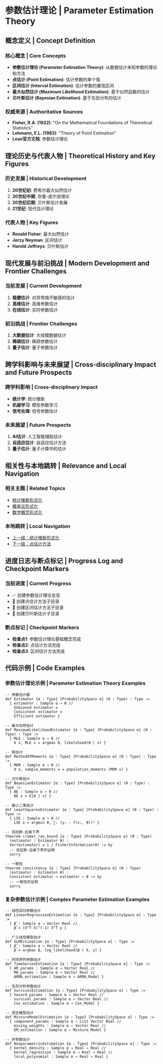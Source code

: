 # 参数估计理论 | Parameter Estimation Theory

## 概念定义 | Concept Definition

### 核心概念 | Core Concepts

- **参数估计理论 (Parameter Estimation Theory)**: 从数据估计未知参数的理论和方法
- **点估计 (Point Estimation)**: 估计参数的单个值
- **区间估计 (Interval Estimation)**: 估计参数的置信区间
- **最大似然估计 (Maximum Likelihood Estimation)**: 基于似然函数的估计
- **贝叶斯估计 (Bayesian Estimation)**: 基于先验分布的估计

### 权威来源 | Authoritative Sources

- **Fisher, R.A. (1922)**: "On the Mathematical Foundations of Theoretical Statistics"
- **Lehmann, E.L. (1983)**: "Theory of Point Estimation"
- **Lean官方文档**: 参数估计理论

## 理论历史与代表人物 | Theoretical History and Key Figures

### 历史发展 | Historical Development

1. **20世纪初**: 费希尔最大似然估计
2. **20世纪中期**: 奈曼-皮尔逊理论
3. **20世纪后期**: 贝叶斯估计发展
4. **21世纪**: 现代估计理论

### 代表人物 | Key Figures

- **Ronald Fisher**: 最大似然估计
- **Jerzy Neyman**: 区间估计
- **Harold Jeffreys**: 贝叶斯估计

## 现代发展与前沿挑战 | Modern Development and Frontier Challenges

### 当前发展 | Current Development

1. **稳健估计**: 对异常值不敏感的估计
2. **高维估计**: 高维参数估计
3. **在线估计**: 实时参数估计

### 前沿挑战 | Frontier Challenges

1. **大数据估计**: 大规模数据估计
2. **稀疏估计**: 稀疏参数估计
3. **量子估计**: 量子参数估计

## 跨学科影响与未来展望 | Cross-disciplinary Impact and Future Prospects

### 跨学科影响 | Cross-disciplinary Impact

- **统计学**: 统计推断
- **机器学习**: 模型参数学习
- **信号处理**: 信号参数估计

### 未来展望 | Future Prospects

1. **AI估计**: 人工智能辅助估计
2. **自适应估计**: 自适应估计方法
3. **量子估计**: 量子计算中的估计

## 相关性与本地跳转 | Relevance and Local Navigation

### 相关主题 | Related Topics

- [统计推断形式化](../01-总览.md)
- [概率论形式化](../../01-总览.md)
- [数学概念形式化](../../../01-总览.md)

### 本地跳转 | Local Navigation

- [上一级：统计推断形式化](../01-总览.md)
- [下一级：点估计方法](03-点估计方法/01-总览.md)

## 进度日志与断点标记 | Progress Log and Checkpoint Markers

### 当前进度 | Current Progress

- ✅ 创建参数估计理论总览
- 🔄 创建点估计方法子目录
- 🔄 创建区间估计方法子目录
- 🔄 创建贝叶斯估计子目录

### 断点标记 | Checkpoint Markers

- **检查点1**: 参数估计理论基础概念完成
- **检查点2**: 点估计方法完成
- **检查点3**: 区间估计方法完成

## 代码示例 | Code Examples

### 参数估计理论示例 | Parameter Estimation Theory Examples

```lean
-- 参数估计器
def Estimator {α : Type} [ProbabilitySpace α] (θ : Type) : Type :=
  { estimator : Sample α → θ //
    Unbiased estimator ∨
    Consistent estimator ∨
    Efficient estimator }

-- 最大似然估计
def MaximumLikelihoodEstimator {α : Type} [ProbabilitySpace α] (θ : Type) : Type :=
  { MLE : Sample α → θ //
    ∀ x, MLE x = argmax θ, likelihood(θ | x) }

-- 矩估计
def MethodOfMoments {α : Type} [ProbabilitySpace α] (θ : Type) : Type :=
  { MOM : Sample α → θ //
    ∀ x, sample_moments x = population_moments (MOM x) }

-- 贝叶斯估计
def BayesianEstimator {α : Type} [ProbabilitySpace α] (θ : Type) : Type :=
  { BE : Sample α → θ //
    BE x = E[θ | x] }

-- 最小二乘估计
def LeastSquaresEstimator {α : Type} [ProbabilitySpace α] (θ : Type) : Type :=
  { LSE : Sample α → θ //
    LSE x = argmin θ, ∑ᵢ (yᵢ - f(xᵢ, θ))² }

-- 克拉默-拉奥下界
theorem cramer_rao_bound {α : Type} [ProbabilitySpace α] (θ : Type)
  (estimator : Estimator θ) :
  Var(estimator) ≥ 1 / FisherInformation(θ) := by
  -- 克拉默-拉奥下界的证明
  sorry

-- 一致性
theorem consistency {α : Type} [ProbabilitySpace α] (θ : Type)
  (estimator : Estimator θ) :
  Consistent estimator → estimator → θ := by
  -- 一致性的证明
  sorry
```

### 复杂参数估计示例 | Complex Parameter Estimation Examples

```lean
-- 线性回归参数估计
def LinearRegressionEstimation {α : Type} [ProbabilitySpace α] : Type :=
  { β̂ : Sample α → Vector Real //
    β̂ = (X^T X)^(-1) X^T y }

-- 广义线性模型估计
def GLMEstimation {α : Type} [ProbabilitySpace α] : Type :=
  { β̂ : Sample α → Vector Real //
    β̂ = argmax β, log_likelihood(β | X, y) }

-- 时间序列参数估计
def TimeSeriesEstimation {α : Type} [ProbabilitySpace α] : Type :=
  { AR_params : Sample α → Vector Real //
    MA_params : Sample α → Vector Real //
    ARMA_estimation : Sample α → ARMA_Model }

-- 生存分析参数估计
def SurvivalEstimation {α : Type} [ProbabilitySpace α] : Type :=
  { hazard_params : Sample α → Vector Real //
    survival_params : Sample α → Vector Real //
    Cox_estimation : Sample α → Cox_Model }

-- 混合模型估计
def MixtureModelEstimation {α : Type} [ProbabilitySpace α] : Type :=
  { component_params : Sample α → List Vector Real //
    mixing_weights : Sample α → Vector Real //
    EM_estimation : Sample α → Mixture_Model }

-- 非参数估计
def NonparametricEstimation {α : Type} [ProbabilitySpace α] : Type :=
  { kernel_density : Sample α → Real → Real //
    kernel_regression : Sample α → Real → Real //
    local_polynomial : Sample α → Real → Real }
```
